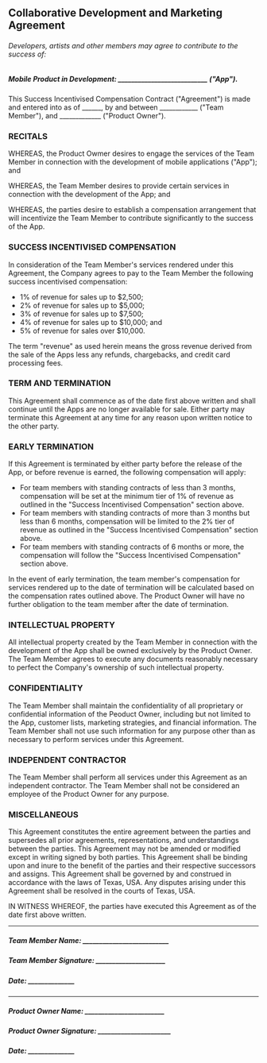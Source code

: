 ## Collaborative Development and Marketing Agreement

###### Developers, artists and other members may agree to contribute to the success of:


##### Mobile Product in Development: ___________________________ ("App").

This Success Incentivised Compensation Contract ("Agreement") is made and entered into as of ______, by and between ____________ ("Team Member"), and _____________ ("Product Owner").

### RECITALS

WHEREAS, the Product Owmer desires to engage the services of the Team Member in connection with the development of mobile applications ("App"); and

WHEREAS, the Team Member desires to provide certain services in connection with the development of the App; and

WHEREAS, the parties desire to establish a compensation arrangement that will incentivize the Team Member to contribute significantly to the success of the App.


### SUCCESS INCENTIVISED COMPENSATION 

In consideration of the Team Member's services rendered under this Agreement, the Company agrees to pay to the Team Member the following success incentivised compensation:

- 1% of revenue for sales up to $2,500;
- 2% of revenue for sales up to $5,000;
- 3% of revenue for sales up to $7,500;
- 4% of revenue for sales up to $10,000; and
- 5% of revenue for sales over $10,000.

The term "revenue" as used herein means the gross revenue derived from the sale of the Apps less any refunds, chargebacks, and credit card processing fees.

### TERM AND TERMINATION

This Agreement shall commence as of the date first above written and shall continue until the Apps are no longer available for sale. Either party may terminate this Agreement at any time for any reason upon written notice to the other party.

### EARLY TERMINATION

If this Agreement is terminated by either party before the release of the App, or before revenue is earned, the following compensation will apply:

- For team members with standing contracts of less than 3 months, compensation will be set at the minimum tier of 1% of revenue as outlined in the "Success Incentivised Compensation" section above.
- For team members with standing contracts of more than 3 months but less than 6 months, compensation will be limited to the 2% tier of revenue as outlined in the "Success Incentivised Compensation" section above.
- For team members with standing contracts of 6 months or more, the compensation will follow the "Success Incentivised Compensation" section above.

In the event of early termination, the team member's compensation for services rendered up to the date of termination will be calculated based on the compensation rates outlined above. The Product Owner will have no further obligation to the team member after the date of termination.

### INTELLECTUAL PROPERTY

All intellectual property created by the Team Member in connection with the development of the App shall be owned exclusively by the Product Owner. The Team Member agrees to execute any documents reasonably necessary to perfect the Company's ownership of such intellectual property.

### CONFIDENTIALITY

The Team Member shall maintain the confidentiality of all proprietary or confidential information of the Peoduct Owner, including but not limited to the App, customer lists, marketing strategies, and financial information. The Team Member shall not use such information for any purpose other than as necessary to perform services under this Agreement.

### INDEPENDENT CONTRACTOR

The Team Member shall perform all services under this Agreement as an independent contractor. The Team Member shall not be considered an employee of the Product Owner for any purpose.

### MISCELLANEOUS

This Agreement constitutes the entire agreement between the parties and supersedes all prior agreements, representations, and understandings between the parties. This Agreement may not be amended or modified except in writing signed by both parties. This Agreement shall be binding upon and inure to the benefit of the parties and their respective successors and assigns. This Agreement shall be governed by and construed in accordance with the laws of Texas, USA. Any disputes arising under this Agreement shall be resolved in the courts of Texas, USA.

IN WITNESS WHEREOF, the parties have executed this Agreement as of the date first above written.

___

##### Team Member Name: __________________________      

##### Team Member Signature: _____________________  

##### Date: ______________    

___

##### Product Owner Name: ________________________  

##### Product Owner Signature: ______________________  

##### Date: ______________
